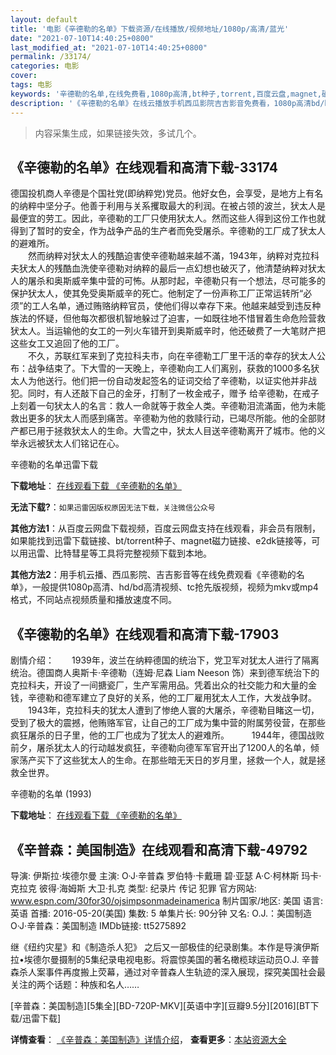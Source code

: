 ```yaml
---
layout: default
title: '电影《辛德勒的名单》下载资源/在线播放/视频地址/1080p/高清/蓝光'
date: "2021-07-10T14:40:25+0800"
last_modified_at: "2021-07-10T14:40:25+0800"
permalink: /33174/
categories: 电影
cover:
tags: 电影
keywords: '辛德勒的名单,在线免费看,1080p高清,bt种子,torrent,百度云盘,magnet,磁力链,迅雷下载资源'
description: '《辛德勒的名单》在线云播放手机西瓜影院吉吉影音免费看，1080p高清bd/hd未删减完整版和tc抢先枪版，mkv/mp4格式，附带bt/torrent种子、magnet/磁力链、百度云盘、网盘资源迅雷下载链接'
---
```


>内容采集生成，如果链接失效，多试几个。


## 《辛德勒的名单》在线观看和高清下载-33174

德国投机商人辛德是个国社党(即纳粹党)党员。他好女色，会享受，是地方上有名的纳粹中坚分子。他善于利用与关系攫取最大的利润。在被占领的波兰，犾太人是最便宜的劳工。因此，辛德勒的工厂只使用犾太人。然而这些人得到这份工作也就得到了暂时的安全，作为战争产品的生产者而免受屠杀。辛德勒的工厂成了犾太人的避难所。<br />　　然而纳粹对犾太人的残酷迫害使辛德勒越来越不滿，1943年，纳粹对克拉科夫犾太人的残酷血洗使辛德勒对纳粹的最后一点幻想也破灭了，他清楚纳粹对犾太人的屠杀和奥斯威辛集中营的可怖。从那时起，辛德勒只有一个想法，尽可能多的保护犾太人，使其免受奥斯威辛的死亡。他制定了一份声称工厂正常运转所“必须”的工人名单，通过贿赂纳粹官员，使他们得以幸存下来。他越来越受到违反种族法的怀疑，但他每次都很机智地躲过了迫害，一如既往地不惜冒着生命危险营救犾太人。当运输他的女工的一列火车错开到奥斯威辛时，他还破费了一大笔财产把这些女工又追回了他的工厂。<br />　　不久，苏联红军来到了克拉科夫市，向在辛德勒工厂里干活的幸存的犾太人公布：战争结束了。下大雪的一天晚上，辛德勒向工人们离别，获救的1000多名犾太人为他送行。他们把一份自动发起签名的证词交给了辛德勒，以证实他并非战犯。同时，有人还敲下自己的金牙，打制了一枚金戒子，赠予 给辛德勒，在戒子上刻着一句犾太人的名言：救人一命就等于救全人类。辛德勒泪流滿面，他为未能救出更多的犾太人而感到痛苦。辛德勒为他的救赎行动，已竭尽所能。他的全部财产都已用于拯救犾太人的生命。大雪之中，犾太人目送辛德勒离开了城市。他的义举永远被犾太人们铭记在心。


辛德勒的名单迅雷下载

**下载地址**： [在线观看下载 《辛德勒的名单》](https://www.993dy.com//vod-detail-id-13933.html) 


**无法下载?**：`如果迅雷因版权原因无法下载，关注微信公众号 `

**其他方法1**：从百度云网盘下载视频，百度云网盘支持在线观看，非会员有限制，如果能找到迅雷下载链接、bt/torrent种子、magnet磁力链接、e2dk链接等，可以用迅雷、比特彗星等工具将完整视频下载到本地。

**其他方法2**：用手机云播、西瓜影院、吉吉影音等在线免费观看《辛德勒的名单》，一般提供1080p高清、hd/bd高清视频、tc抢先版视频，视频为mkv或mp4格式，不同站点视频质量和播放速度不同。


## 《辛德勒的名单》在线观看和高清下载-17903

剧情介绍：　　1939年，波兰在纳粹德国的统治下，党卫军对犹太人进行了隔离统治。德国商人奥斯卡·辛德勒（连姆·尼森 Liam Neeson 饰）来到德军统治下的克拉科夫，开设了一间搪瓷厂，生产军需用品。凭着出众的社交能力和大量的金钱，辛德勒和德军建立了良好的关系，他的工厂雇用犹太人工作，大发战争财。  　　1943年，克拉科夫的犹太人遭到了惨绝人寰的大屠杀，辛德勒目睹这一切，受到了极大的震撼，他贿赂军官，让自己的工厂成为集中营的附属劳役营，在那些疯狂屠杀的日子里，他的工厂也成为了犹太人的避难所。  　　1944年，德国战败前夕，屠杀犹太人的行动越发疯狂，辛德勒向德军军官开出了1200人的名单，倾家荡产买下了这些犹太人的生命。在那些暗无天日的岁月里，拯救一个人，就是拯救全世界。


辛德勒的名单 (1993)

**下载地址**： [在线观看下载 《辛德勒的名单》](https://www.btbtdy.me/btdy/dy3334.html) 


## 《辛普森：美国制造》在线观看和高清下载-49792

导演: 伊斯拉·埃德尔曼 主演: O·J·辛普森 罗伯特·卡戴珊 碧·亚瑟 A·C·柯林斯 玛卡·克拉克 彼得·海姆斯 大卫·扎克 类型: 纪录片 传记 犯罪 官方网站: www.espn.com/30for30/ojsimpsonmadeinamerica 制片国家/地区: 美国 语言: 英语 首播: 2016-05-20(美国) 集数: 5 单集片长: 90分钟 又名: O.J.：美国制造 O·J·辛普森：美国制造 IMDb链接: tt5275892

继《纽约灾星》和《制造杀人犯》 之后又一部极佳的纪录剧集。本作是导演伊斯拉•埃德尔曼摄制的5集纪录电视电影。将震惊美国的著名橄榄球运动员O.J. 辛普森杀人案事件再度搬上荧幕，通过对辛普森人生轨迹的深入展现，探究美国社会最关注的两个话题：种族和名人……


[辛普森：美国制造][5集全][BD-720P-MKV][英语中字][豆瓣9.5分][2016][BT下载/迅雷下载]

**详情查看**： [《辛普森：美国制造》详情介绍](/movie/49792/)， **查看更多**：[本站资源大全](/movie/t/all/)

